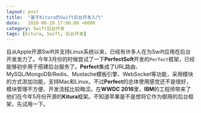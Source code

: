 ```yaml
---
layout: post
title:  "基于Kitura的Swift后台开发入门"
date:   2016-06-20 17:06:00 +0800
category: Swift后台开发
tags: [Kitura, Swift, 后台开发]
---
```


自从Apple开源Swift并支持Linux系统以来，已经有许多人在为Swift应用在后台开发发力了。今年3月份的时候尝试了一下**PerfectSoft**开发的`Perfect`框架，已经能够初步用于搭建后台服务了。**Perfect**集成了URL路由、MySQL/MongoDB/Redis、Mustache模板引擎、WebSocket等功能，采用模块的方式添加功能，支持Mac和Linux。不过**Perfect**的总体使用感觉还不是很好，模块管理不方便、开发流程比较晦涩。在**WWDC 2016**里，**IBM**的工程师带来了他们在今年5月份开源的**Kitura**框架。不知道苹果是不是想将它作为御用的后台框架，先试用一下。

